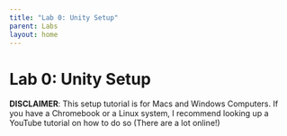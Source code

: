 ```yaml
---
title: "Lab 0: Unity Setup"
parent: Labs
layout: home
---
```


# Lab 0: Unity Setup

**DISCLAIMER**: This setup tutorial is for Macs and Windows Computers.  If you have a Chromebook or a Linux system, I recommend looking  up a YouTube tutorial on how to do so (There are a lot online!) 
